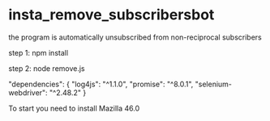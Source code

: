 # insta_remove_subscribersbot
 the program is automatically unsubscribed from non-reciprocal subscribers

step 1: npm install

step 2: node remove.js

"dependencies": { "log4js": "^1.1.0", "promise": "^8.0.1", "selenium-webdriver": "^2.48.2" }

To start you need to install Mazilla 46.0
